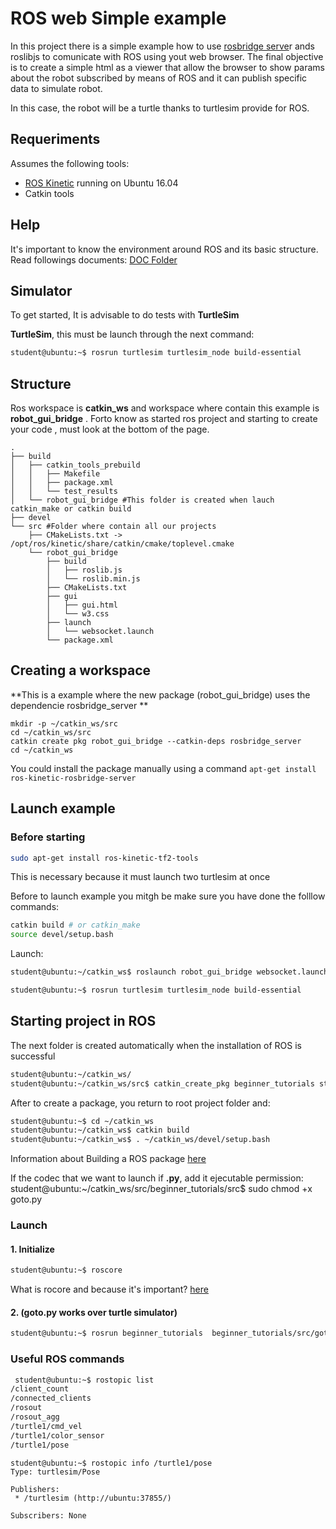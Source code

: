 # ROS web Simple example

In this project there is a simple example how to use [rosbridge serve](http://wiki.ros.org/rosbridge_suite)r ands roslibjs to comunicate with ROS using yout web browser.
The final objective is to create a simple html as a viewer that allow the browser to show params about the robot subscribed by means of ROS and it can publish specific data to simulate robot.

In this case, the robot will be a turtle thanks to turtlesim provide for ROS.


## Requeriments

Assumes the following tools:

 - [ROS Kinetic](http://wiki.ros.org/kinetic/Installation) running on Ubuntu 16.04 
 - Catkin tools

## Help

It's important to know the environment around ROS and its basic structure.
Read followings documents: [DOC Folder](https://github.com/manujose94/ROS-web-and-python/tree/master/doc)


## Simulator

To get started, It is advisable to do tests with **TurtleSim**

**TurtleSim**, this must be launch through the next command:

```sh
student@ubuntu:~$ rosrun turtlesim turtlesim_node build-essential
```
## Structure
Ros workspace  is **catkin_ws** and workspace where contain this example is **robot_gui_bridge** . Forto know as started ros project and starting to create your code , must look at the bottom of the page.

    .
    ├── build
    │   ├── catkin_tools_prebuild
    │   │   ├── Makefile
    │   │   ├── package.xml
    │   │   └── test_results
    │   └── robot_gui_bridge #This folder is created when lauch catkin_make or catkin build
    ├── devel
    └── src #Folder where contain all our projects
        ├── CMakeLists.txt -> /opt/ros/kinetic/share/catkin/cmake/toplevel.cmake
        └── robot_gui_bridge
            ├── build
            │   ├── roslib.js
            │   └── roslib.min.js
            ├── CMakeLists.txt
            ├── gui
            │   ├── gui.html
            │   └── w3.css
            ├── launch
            │   └── websocket.launch
            └── package.xml
## Creating a workspace

**This is a example where the new package (robot_gui_bridge) uses the dependencie rosbridge_server **

```shell
mkdir -p ~/catkin_ws/src
cd ~/catkin_ws/src
catkin create pkg robot_gui_bridge --catkin-deps rosbridge_server
cd ~/catkin_ws
```
You could install the package manually using a command `apt-get install ros-kinetic-rosbridge-server`
## Launch example

### Before starting

```sh
sudo apt-get install ros-kinetic-tf2-tools
````
This is necessary because it must launch two turtlesim at once


Before to launch example you mitgh be make sure you have done the folllow commands:
```sh
catkin build # or catkin_make
source devel/setup.bash
```
Launch:
````sh
student@ubuntu:~/catkin_ws$ roslaunch robot_gui_bridge websocket.launch
````
````sh
student@ubuntu:~$ rosrun turtlesim turtlesim_node build-essential
````
## Starting project in ROS
The next folder is created automatically when the installation of ROS is successful
````sh
student@ubuntu:~/catkin_ws/
student@ubuntu:~/catkin_ws/src$ catkin_create_pkg beginner_tutorials std_msgs rospy roscpp
````
After to create a package, you return to root project folder and:
````sh
student@ubuntu:~$ cd ~/catkin_ws
student@ubuntu:~/catkin_ws$ catkin build
student@ubuntu:~/catkin_ws$ . ~/catkin_ws/devel/setup.bash
````
Information about Building a ROS package [here](http://wiki.ros.org/ROS/Tutorials/BuildingPackages) 

If the codec that we want to launch if **.py**, add it ejecutable permission:
student@ubuntu:~/catkin_ws/src/beginner_tutorials/src$ sudo chmod +x goto.py

### Launch
#### 1.   Initialize
````sh
student@ubuntu:~$ roscore
````
What is rocore and because it's important? [here](http://wiki.ros.org/roscore)
#### 2. (goto.py works over turtle simulator)
````sh
student@ubuntu:~$ rosrun beginner_tutorials  beginner_tutorials/src/goto.py
````
  
### Useful ROS commands
````sh
 student@ubuntu:~$ rostopic list
/client_count
/connected_clients
/rosout
/rosout_agg
/turtle1/cmd_vel
/turtle1/color_sensor
/turtle1/pose
````
````
student@ubuntu:~$ rostopic info /turtle1/pose
Type: turtlesim/Pose

Publishers: 
 * /turtlesim (http://ubuntu:37855/)

Subscribers: None
````

